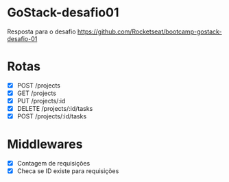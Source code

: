 # GoStack-desafio01
Resposta para o desafio https://github.com/Rocketseat/bootcamp-gostack-desafio-01

# Rotas

- [x]  POST /projects
- [x]  GET /projects
- [x]  PUT /projects/:id
- [x]  DELETE /projects/:id/tasks
- [x]  POST /projects/:id/tasks

# Middlewares

- [x]  Contagem de requisições
- [x]  Checa se ID existe para requisições
